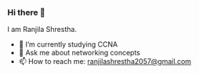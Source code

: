 ### Hi there 👋
I am Ranjila Shrestha. 

- 🌱 I’m currently studying CCNA
- 💬 Ask me about networking concepts
- 📫 How to reach me: ranjilashrestha2057@gmail.com


